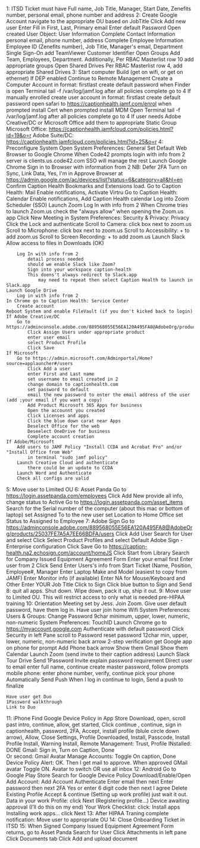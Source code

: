 1: ITSD Ticket
	must have Full name, Job Title, Manager, Start Date, Zenefits number, personal email, phone number and address
2: Create Google Account
	navigate to the appropriate OU based on JobTitle
	Click Add new user
		Enter Fill in First, Last, Primary email
		Enter default Password
	Open created User Object: User Information
		Complete Contact Information
			personal email, phone number, address
		Complete Employee Information
			Employee ID (Zenefits number), Job Title, Manager's email, Department
		Single Sign-On
			add TeamViewer Customer Identifier
	Open Groups
		Add Team, Employees, Department. Additionally, Per RBAC Masterlist row 10 add appropriate groups
	Open Shared Drives
		Per RBAC Masterlist row 4, add appropriate Shared Drives
3: Start computer Build (get on wifi, or get on ethernet)
	If DEP enabled
		Continue to Remote Management
		Create a Computer Account in format: firstlast
		create default password
		when Finder is   open Terminal
			tail -f /var/log/jamf.log
		after all policies complete go to 4
	If manually enrolled
		create user account in format: firstlast
		create default password
		open safari to https://captionhealth.jamf.com/enrol
			when prompted install Cert
			when prompted install MDM
		Open Terminal 
			tail -f /var/log/jamf.log
		after all policies complete go to 4
	If user needs Adobe Creative/DC or Microsoft Office add them to appropriate Static Group
		Microsoft Office: https://captionhealth.jamfcloud.com/policies.html?id=19&o=r
		Adobe Suite/DC: https://captionhealth.jamfcloud.com/policies.html?id=25&o=r
4: Preconfigure System
	Open System Preferences: General
		Set Default Web Browser to Google Chrome
	When Code42 prompts
		login with info from 2
		server is clients.us.code42.com
		SSO will manage the rest
	Launch Google Chrome
		Sign in to Browser with information from 2
			NB: Defer 2FA
			Turn on Sync, Link Data, Yes, I'm in
		Approve Browser at https://admin.google.com/ac/devices/list?status=6&category=all&hl=en
		Confirm Caption Health Bookmarks and Extensions load.
		Go to Caption Health: Mail
			Enable notifications, Activate Virtru
		Go to Caption Health: Calendar
			Enable notifications, Add Caption Health calendar
		Log into Zoom Scheduler (SSO)
	Launch Zoom
		Log In with info from 2
		When Chrome tries to launch Zoom.us check the "always allow" when opening the Zoom.us app
		Click New Meeting
			in System Preferences: Security & Privacy: Privacy
				Click the Lock and authenticate
				Scroll to Camera: click box next to zoom.us
				Scroll to Microphone: click box next to zoom.us
				Scroll to Accessibility: + to add zoom.us
				Scroll to Screen Recording: + to add zoom.us
	Launch Slack
		Allow access to files in Downloads (OK)
		
		Log In with info from 2
			detail process needed
			should we enable Slack like Zoom?
			Sign into your workspace caption-health
			This doens't always redirect to Slack.app
				may need to repeat then select Caption Health to launch in Slack.app
	Launch Google Drive
		Log in with info from 2
	In Chrome go to Caption Health: Service Center
		Create account
	Reboot System and enable FileVault (if you don't kicked back to login)
	If Adobe Creative/DC
		Go to https://adminconsole.adobe.com/889568055E56EA120A495FA8@AdobeOrg/products
			Click Assign Users under appropriate product
			enter user email
			select Product Profile
			Click Save
	If Microsoft
		Go to https://admin.microsoft.com/Adminportal/Home?source=applauncher#/users
			Click Add a user
			enter First and Last name
			set username to email created in 2
			change domain to captionhealth.com
			set password to default
			email the new password to enter the email address of the user (add ;your email if you want a copy)
			Add Product Microsoft 365 Apps for business
			Open the accounnt you created
			Click Licenses and apps
			Click the blue down carat near Apps
			Deselect Office for the web
			Deseelect OneDrive for business
			Complete account creation
	If Adobe/Microsoft
		Add users to JAMF Policy "Install CCDA and Acrobat Pro" and/or "Install Office from Web"
			in terminal "sudo jamf policy"
		Launch Creative Cloud and authenticate
			there could be an update to CCDA
		Launch Word and Authenticate
		Check all configs are valid
5: Move user to Limited OU
6: Asset Panda
	Go to https://login.assetpanda.com/employees
	Click Add New
		provide all info, change status to Active
	Go to https://login.assetpanda.com/asset_items
		Search for the Serial number of the computer (about this mac or bottom of laptop)
		set Assigned To to the new user
		set Location to Home Office
		set Status to Assigned to Employee
7: Adobe Sign
	Go to https://adminconsole.adobe.com/889568055E56EA120A495FA8@AdobeOrg/products/25037FE7A5A7EE66BDFA/users
	Click Add User
		Search for User and select
		Click Select Product Profiles and select Default Adobe Sign - Enterprise configuration
		Click Save
	Go to https://caption-health.na2.echosign.com/account/homeJS
		Click Start from Library
		Search for Company Issued Equipment Agreement Form
		Enter your email first
		Enter user from 2
		Click Send
		Enter Users's info from Start Ticket (Name, Position, Employee#, Manager
		Enter Laptop Make and Model (easiest to copy from JAMF)
		Enter Monitor info (if available)
		Enter NA for Mouse/Keyboard and Other
		Enter YOUR Job Title
		Click to Sign
		Click blue button to Sign and Send
8: quit all apps. Shut down. Wipe down, pack it up, ship it out.
9: Move user to Limited OU. This will restrict access to only what is needed pre-HIPAA training
10: Orientation
	Meeting set by Jess.
	Join Zoom.
	Give user default password, have them log in.
	Have user join home Wifi
	System Preferences: Users & Groups: Change Password 9char minimum, upper, lower, numeric, non-numeric
	System Preferences: TouchID
	Launch Chrome go to https://myaccount.google.com
	Authenticate with default password
	Click Security in left Pane
	scroll to Password
		reset password 12char min, upper, lower, numeric, non-numeric
		back arrow
	2-step verification
		get Google app on phone for prompt
		Add Phone 
		back arrow
	Show them Gmail
	Show them Calendar
	Launch Zoom (send invite to their caption address)
	Launch Slack
	Tour Drive
	Send 1Password Invite
		explain password requirement
		Direct user to email
		enter full name, continue
		create master password,
		follow prompts
		mobile phone: enter phone number, verify, continue
		pick your phone
		Automatically Send Push When I log in
		continue to login, Send a push to finalize

	Have user get Duo
	1Password walkthrough
	Link to Duo
11: iPhone
	Find Google Device Policy in App Store
		Download, open, scroll past intro, continue, allow, get started,
	Click continue , continue, sign in captionhealth, password, 2FA, Accept, install profile (blule circle down arrow), Allow, Close
	Settings, Profile Downloaded, Install, Passcode, Install Profile Install, Warning Install, Remote Management: Trust, Profile INstalled: DONE
	Gmail: Sign in, Turn on Caption, Done  
	Or second: Gmail Avatar Manage Accounts: Toggle On caption, Done 
	Device Policy Alert: OK. Then I get mail to approve. When approved GMail avatar Toggle ON. 
	Avatar to switch OR use all inbox
12: Android
	Go to Google Play Store
	Search for Google Device Policy
	Download/Enable/Open
	Add Account: Add Account
	Authenticate
	Enter email then next
	Enter password then next
	2FA Yes or enter 6 digit code then next
	I agree
	Delete Existing Profile
	Accept & continue
	(Setting up work profile) just wait it out.
	Data in your work Profile: click Next
	(Registering profile…)
	Device awaiting approval (I’ll do this on my end)
	Your Work Checklist: click: Install apps
	Installing work apps… click Next
13: After HIPAA Traning complete notification:
	Move user to appropriate OU
14: Close Onboarding Ticket in ITSD
15: When Signed Company Issued Equipment Agreement Form returns, go to Asset Panda
		Search for User
		Click Attachments in left pane
		Click Documents tab
		Click Add and upload document

